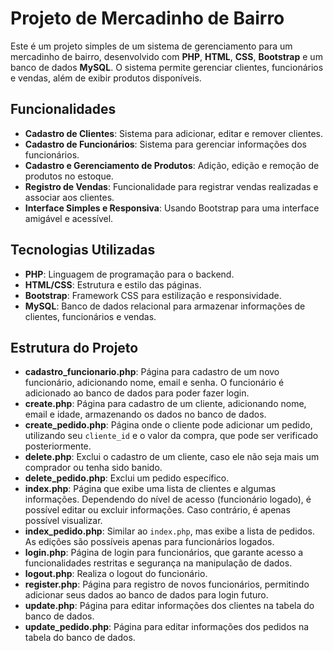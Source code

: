 # Projeto de Mercadinho de Bairro

Este é um projeto simples de um sistema de gerenciamento para um mercadinho de bairro, desenvolvido com **PHP**, **HTML**, **CSS**, **Bootstrap** e um banco de dados **MySQL**. O sistema permite gerenciar clientes, funcionários e vendas, além de exibir produtos disponíveis.

## Funcionalidades

- **Cadastro de Clientes**: Sistema para adicionar, editar e remover clientes.
- **Cadastro de Funcionários**: Sistema para gerenciar informações dos funcionários.
- **Cadastro e Gerenciamento de Produtos**: Adição, edição e remoção de produtos no estoque.
- **Registro de Vendas**: Funcionalidade para registrar vendas realizadas e associar aos clientes.
- **Interface Simples e Responsiva**: Usando Bootstrap para uma interface amigável e acessível.

## Tecnologias Utilizadas

- **PHP**: Linguagem de programação para o backend.
- **HTML/CSS**: Estrutura e estilo das páginas.
- **Bootstrap**: Framework CSS para estilização e responsividade.
- **MySQL**: Banco de dados relacional para armazenar informações de clientes, funcionários e vendas.

## Estrutura do Projeto

- **cadastro_funcionario.php**: Página para cadastro de um novo funcionário, adicionando nome, email e senha. O funcionário é adicionado ao banco de dados para poder fazer login.
- **create.php**: Página para cadastro de um cliente, adicionando nome, email e idade, armazenando os dados no banco de dados.
- **create_pedido.php**: Página onde o cliente pode adicionar um pedido, utilizando seu `cliente_id` e o valor da compra, que pode ser verificado posteriormente.
- **delete.php**: Exclui o cadastro de um cliente, caso ele não seja mais um comprador ou tenha sido banido.
- **delete_pedido.php**: Exclui um pedido específico.
- **index.php**: Página que exibe uma lista de clientes e algumas informações. Dependendo do nível de acesso (funcionário logado), é possível editar ou excluir informações. Caso contrário, é apenas possível visualizar.
- **index_pedido.php**: Similar ao `index.php`, mas exibe a lista de pedidos. As edições são possíveis apenas para funcionários logados.
- **login.php**: Página de login para funcionários, que garante acesso a funcionalidades restritas e segurança na manipulação de dados.
- **logout.php**: Realiza o logout do funcionário.
- **register.php**: Página para registro de novos funcionários, permitindo adicionar seus dados ao banco de dados para login futuro.
- **update.php**: Página para editar informações dos clientes na tabela do banco de dados.
- **update_pedido.php**: Página para editar informações dos pedidos na tabela do banco de dados.



